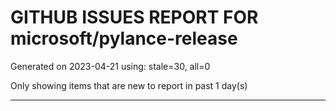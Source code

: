 
# GITHUB ISSUES REPORT FOR microsoft/pylance-release


Generated on 2023-04-21 using: stale=30, all=0


Only showing items that are new to report in past 1 day(s)


---
